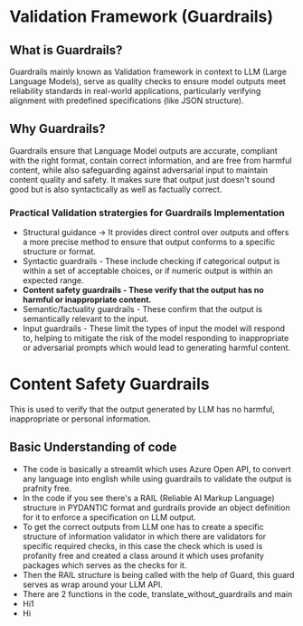 ﻿# Validation Framework (Guardrails)

 ## What is Guardrails? 

Guardrails mainly known as Validation framework in context to LLM (Large Language Models), serve as quality checks to ensure model outputs meet reliability standards in real-world applications, particularly verifying alignment with predefined specifications (like JSON structure).

## Why Guardrails?

Guardrails ensure that Language Model outputs are accurate, compliant with the right format, contain correct information, and are free from harmful content, while also safeguarding against adversarial input to maintain content quality and safety. It makes sure that output just doesn't sound good but is also syntactically as well as factually correct.

### Practical Validation stratergies for Guardrails Implementation

<ul>
  <li> Structural guidance ->  It provides direct control over outputs and offers a more precise method to ensure that output conforms to a specific structure or format.​</li>
  <li> Syntactic guardrails -  These include checking if categorical output is within a set of acceptable choices, or if numeric output is within an expected range.​</li>
  <b><li> Content safety guardrails - These verify that the output has no harmful or inappropriate content. ​</li></b>
  <li> Semantic/factuality guardrails  - These confirm that the output is semantically relevant to the input. ​</li>
  <li> Input guardrails - These limit the types of input the model will respond to, helping to mitigate the risk of the model responding to inappropriate or adversarial prompts which would lead to generating harmful content.</li>
</ul>

# Content Safety Guardrails

This is used to verify that the output generated by LLM has no harmful, inappropriate or personal information.

## Basic Understanding of code
<ul>
 <li>The code is basically a streamlit which uses Azure Open API, to convert any language into english while using guardrails to validate the output is prafnity free.</li>
 <li>In the code if you see there's a RAIL (Reliable AI Markup Language) structure in PYDANTIC format and gurdrails provide an object definition for it to enforce a specification on LLM output.</li>
 <li>To get the correct outputs from LLM one has to create a specific structure of information validator in which there are validators for specific required checks, in this case the check which is used is profanity free and created a class around it which uses profanity packages which serves as the checks for it.</li>
 <li>Then the RAIL structure is being called with the help of Guard, this guard serves as wrap around your LLM API.</li>
 <li>
  There are 2 functions in the code, translate_without_guardrails and main
  <li>
    Hi1
  </li>
  <li>
     Hi
  </li>
 </li>
</ul>



